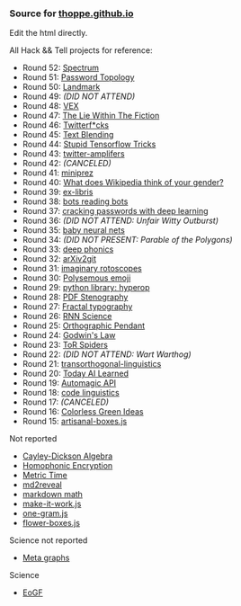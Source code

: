### Source for [thoppe.github.io](http://thoppe.github.io/)

Edit the html directly.

All Hack && Tell projects for reference:

+ Round 52: [Spectrum](https://github.com/thoppe/Spectrum)
+ Round 51: [Password Topology](https://thoppe.github.io/password_topology/HnT_presentation.html)
+ Round 50: [Landmark](https://thoppe.github.io/Landmark/?address=0xD38e005a28fae8D8c4238444BC08E7Da83902310)
+ Round 49: _(DID NOT ATTEND)_
+ Round 48: [VEX](https://thoppe.github.io/ethereum_VEX/index.html)
+ Round 47: [The Lie Within The Fiction](https://thoppe.github.io/TheLieWithinTheFiction/)
+ Round 46: [Twitterf*cks](https://hackernoon.com/washington-d-c-gives-no-fucks-be51aa152fe)
+ Round 45: [Text Blending](https://thoppe.github.io/text-blending/HnT_presentation.html)
+ Round 44: [Stupid Tensorflow Tricks](https://medium.com/towards-data-science/stupid-tensorflow-tricks-3a837194b7a0)
+ Round 43: [twitter-amplifers](https://github.com/thoppe/presentation-twitter-amplifers)
+ Round 42: _(CANCELED)_
+ Round 41: [miniprez](https://github.com/thoppe/miniprez)
+ Round 40: [What does Wikipedia think of your gender?](https://medium.com/athena-talks/what-does-wikipedia-think-of-your-gender-384ce33a870c)
+ Round 39: [ex-libris](https://github.com/thoppe/ex-libris)
+ Round 38: [bots reading bots](https://github.com/thoppe/bots-reading-bots)
+ Round 37: [cracking passwords with deep learning](https://github.com/thoppe/5baa61e4c9b93f3f0682250b6cf8331b7ee68fd8)
+ Round 36: _(DID NOT ATTEND: Unfair Witty Outburst)_
+ Round 35: [baby neural nets](https://github.com/thoppe/baby_neural_nets)
+ Round 34: _(DID NOT PRESENT: Parable of the Polygons)_
+ Round 33: [deep phonics](https://github.com/thoppe/deep-phonics) 
+ Round 32: [arXiv2git](https://github.com/thoppe/arXiv2git)
+ Round 31: [imaginary rotoscopes](https://github.com/thoppe/imaginary_rotoscopes)
+ Round 30: [Polysemous emoji](https://github.com/thoppe/polysemous-emoji)
+ Round 29: [python library: hyperop](https://github.com/thoppe/presentation-twitter-amplifers)
+ Round 28: [PDF Stenography](https://github.com/thoppe/PDF_steganography)
+ Round 27: [Fractal typography](https://github.com/thoppe/fractal_typography)
+ Round 26: [RNN Science](https://github.com/thoppe/RNN_science_titles)
+ Round 25: [Orthographic Pendant](https://github.com/thoppe/orthographic-pedant)
+ Round 24: [Godwin's Law](https://github.com/thoppe/godwins_law)
+ Round 23: [ToR Spiders](https://github.com/thoppe/tor_spiders)
+ Round 22: _(DID NOT ATTEND: Wart Warthog)_
+ Round 21: [transorthogonal-linguistics](https://github.com/thoppe/transorthogonal-linguistics)
+ Round 20: [Today AI Learned](https://github.com/thoppe/today-AI-learned)
+ Round 19: [Automagic API](https://github.com/thoppe/automagic-api)
+ Round 18: [code linguistics](https://github.com/thoppe/code-linguistics)
+ Round 17: _(CANCELED)_
+ Round 16: [Colorless Green Ideas](https://github.com/thoppe/Colorless-Green-Ideas)
+ Round 15: [artisanal-boxes.js](https://github.com/thoppe/artisanal-boxes.js)

Not reported

+ [Cayley-Dickson Algebra](https://github.com/thoppe/Cayley-Dickson)
+ [Homophonic Encryption](https://github.com/thoppe/homophonic-encryption)
+ [Metric Time](https://github.com/thoppe/Metric_Time)
+ [md2reveal](https://github.com/thoppe/md2reveal)
+ [markdown math](https://github.com/thoppe/markdown_math)
+ [make-it-work.js](https://github.com/thoppe/make-it-work.js)
+ [one-gram.js](http://thoppe.github.io/one_gram.js/)
+ [flower-boxes.js](https://github.com/thoppe/flower-boxes.js)

Science not reported

+ [Meta graphs](https://github.com/thoppe/meta-graph)

Science

+ [EoGF](https://github.com/thoppe/Encyclopedia-of-Finite-Graphs)
